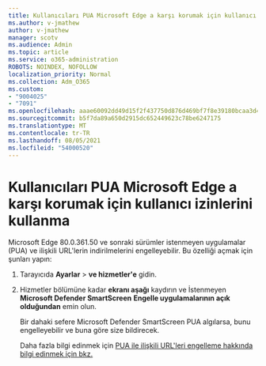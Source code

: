 ```yaml
---
title: Kullanıcıları PUA Microsoft Edge a karşı korumak için kullanıcı izinlerini kullanma
ms.author: v-jmathew
author: v-jmathew
manager: scotv
ms.audience: Admin
ms.topic: article
ms.service: o365-administration
ROBOTS: NOINDEX, NOFOLLOW
localization_priority: Normal
ms.collection: Adm_O365
ms.custom:
- "9004025"
- "7091"
ms.openlocfilehash: aaae60092dd49d15f2f437750d876d469bf7f8e39180bcaa3d44fdea5410e028
ms.sourcegitcommit: b5f7da89a650d2915dc652449623c78be6247175
ms.translationtype: MT
ms.contentlocale: tr-TR
ms.lasthandoff: 08/05/2021
ms.locfileid: "54000520"
---
```

# <a name="use-microsoft-edge-to-protect-users-against-puas"></a>Kullanıcıları PUA Microsoft Edge a karşı korumak için kullanıcı izinlerini kullanma

Microsoft Edge 80.0.361.50 ve sonraki sürümler istenmeyen uygulamalar (PUA) ve ilişkili URL'lerin indirilmelerini engelleyebilir. Bu özelliği açmak için şunları yapın:

1. Tarayıcıda **Ayarlar**  >  **ve hizmetler'e** gidin.

2. Hizmetler bölümüne kadar **ekranı aşağı** kaydırın ve İstenmeyen **Microsoft Defender SmartScreen** **Engelle uygulamalarının açık olduğundan** emin olun.

    Bir dahaki sefere Microsoft Defender SmartScreen PUA algılarsa, bunu engelleyebilir ve buna göre size bildirecek.

    Daha fazla bilgi edinmek için [PUA ile ilişkili URL'leri engelleme hakkında bilgi edinmek için bkz.](https://go.microsoft.com/fwlink/?linkid=2133024)
